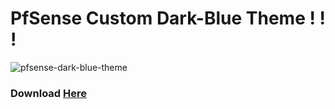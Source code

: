 # **PfSense Custom Dark-Blue Theme ! ! !**

![pfsense-dark-blue-theme](https://user-images.githubusercontent.com/46049968/77843778-babee480-71a0-11ea-8cc0-9a1f8b394ba8.png)

### Download [Here](https://github.com/RedJohn260/pfsense-custom-stuff/archive/1.0.zip)
